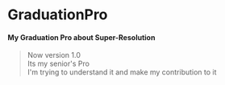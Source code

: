 # GraduationPro
#### My Graduation Pro about Super-Resolution
> Now version 1.0   
> Its my senior's Pro  
> I'm trying to understand it and make my contribution to it  
